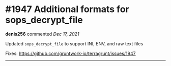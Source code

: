 # #1947 Additional formats for sops_decrypt_file

**denis256** commented *Dec 17, 2021*

Updated `sops_decrypt_file` to support INI, ENV, and raw text files

Fixes: https://github.com/gruntwork-io/terragrunt/issues/1947
<br />
***


